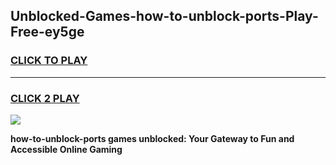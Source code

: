 
## Unblocked-Games-how-to-unblock-ports-Play-Free-ey5ge
<h3>
<a href="https://premium76.site?title=how-to-unblock-ports&ref=21A">CLICK TO PLAY</a></h3>
<hr>

<h3>
<a href="https://premium76.site?title=how-to-unblock-ports&ref=21A">CLICK 2 PLAY</a>
  
</h3>

<a href="https://premium76.site?title=how-to-unblock-ports&ref=21A"><img src="https://clearcache.store/games.png"></a>


**how-to-unblock-ports games unblocked: Your Gateway to Fun and Accessible Online Gaming**
